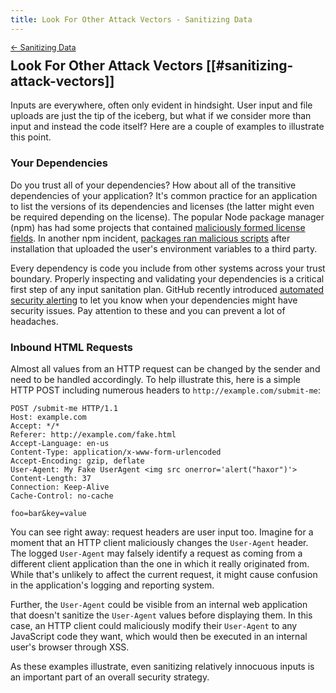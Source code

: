 ```yaml
---
title: Look For Other Attack Vectors - Sanitizing Data
---
```


<div style="font-size: 0.9em; margin-bottom: -20px;"><a href="/books/api-security/sanitizing/">&larr; Sanitizing Data</a></div>

## Look For Other Attack Vectors [[#sanitizing-attack-vectors]]

Inputs are everywhere, often only evident in hindsight. User input and file uploads are just the tip of the iceberg, but what if we consider more than input and instead the code itself? Here are a couple of examples to illustrate this point.

### Your Dependencies

Do you trust all of your dependencies? How about all of the transitive dependencies of your application? It's common practice for an application to list the versions of its dependencies and licenses (the latter might even be required depending on the license). The popular Node package manager (npm) has had some projects that contained [maliciously formed license fields](https://blog.npmjs.org/post/80277229932/newly-paranoid-maintainers). In another npm incident, [packages ran malicious scripts](https://iamakulov.com/notes/npm-malicious-packages/) after installation that uploaded the user's environment variables to a third party.

Every dependency is code you include from other systems across your trust boundary. Properly inspecting and validating your dependencies is a critical first step of any input sanitation plan. GitHub recently introduced [automated security alerting](https://blog.github.com/2017-11-16-introducing-security-alerts-on-github/) to let you know when your dependencies might have security issues. Pay attention to these and you can prevent a lot of headaches.

### Inbound HTML Requests

Almost all values from an HTTP request can be changed by the sender and need to be handled accordingly. To help illustrate this, here is a simple HTTP POST including numerous headers to `http://example.com/submit-me`:

```http
POST /submit-me HTTP/1.1
Host: example.com
Accept: */*
Referer: http://example.com/fake.html
Accept-Language: en-us
Content-Type: application/x-www-form-urlencoded
Accept-Encoding: gzip, deflate
User-Agent: My Fake UserAgent <img src onerror='alert("haxor")'>
Content-Length: 37
Connection: Keep-Alive
Cache-Control: no-cache

foo=bar&key=value
```

You can see right away: request headers are user input too.  Imagine for a moment that an HTTP client maliciously changes the `User-Agent` header. The logged `User-Agent` may falsely identify a request as coming from a different client application than the one in which it really originated from. While that's unlikely to affect the current request, it might cause confusion in the application's logging and reporting system.

Further, the `User-Agent` could be visible from an internal web application that doesn't sanitize the `User-Agent` values before displaying them. In this case, an HTTP client could maliciously modify their `User-Agent` to any JavaScript code they want, which would then be executed in an internal user's browser through XSS.

As these examples illustrate, even sanitizing relatively innocuous inputs is an important part of an overall security strategy.
